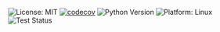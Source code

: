 
![License: MIT](https://img.shields.io/badge/License-MIT-green.svg)
[![codecov](https://codecov.io/gh/WolfByteCollective/SE/branch/main/graph/badge.svg?token=ZVK61GVXZP)](https://codecov.io/gh/WolfByteCollective/SE)
![Python Version](https://img.shields.io/badge/Python-3.13-blue.svg)
![Platform: Linux](https://img.shields.io/badge/Platform-Linux-green.svg)
![Test Status](https://github.com/WolfByteCollective/SE/actions/workflows/python-app.yml/badge.svg)

